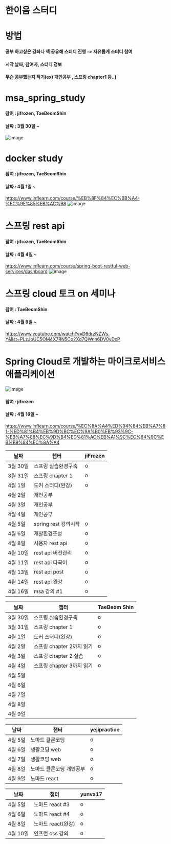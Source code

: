 # 한이음 스터디
# 방법
#### 공부 하고싶은 강좌나 책 공유해 스터디 진행 -> 자유롭게 스터디 참여
#### 시작 날짜, 참여자, 스터디 정보
#### 무슨 공부했는지 적기(ex) 개인공부 , 스프링 chapter1 등..)

# msa_spring_study
#### 참여 : jifrozen, TaeBeomShin
#### 날짜 : 3월 30일 ~
![image](https://user-images.githubusercontent.com/62784314/112975844-17c3f080-918f-11eb-8240-e206441bee52.png)

# docker study
#### 참여 : jifrozen, TaeBeomShin
#### 날짜 : 4월 1일 ~
https://www.inflearn.com/course/%EB%8F%84%EC%BB%A4-%EC%9E%85%EB%AC%B8
![image](https://user-images.githubusercontent.com/62784314/113241839-70f46700-92ea-11eb-8466-d72240b7b050.png)

# 스프링 rest api
#### 참여 : jifrozen, TaeBeomShin
#### 날짜 : 4월 4일 ~
https://www.inflearn.com/course/spring-boot-restful-web-services/dashboard
![image](https://user-images.githubusercontent.com/62784314/113483210-3f8fbd00-94dd-11eb-9ac3-776227e3c17a.png)

# 스프링 cloud 토크 on 세미나
#### 참여 : TaeBeomShin
#### 날짜 : 4월 9일 ~
https://www.youtube.com/watch?v=D6drzNZWs-Y&list=PLzJbUC5OM4X7RN5Co2Xd7QWnh6DV0yDcP


# Spring Cloud로 개발하는 마이크로서비스 애플리케이션
![image](https://user-images.githubusercontent.com/62784314/115007174-ae5d1500-9ee4-11eb-9ef4-bfc25e79e703.png)
#### 참여 : jifrozen
#### 날짜 : 4월 16일 ~
https://www.inflearn.com/course/%EC%8A%A4%ED%94%84%EB%A7%81-%ED%81%B4%EB%9D%BC%EC%9A%B0%EB%93%9C-%EB%A7%88%EC%9D%B4%ED%81%AC%EB%A1%9C%EC%84%9C%EB%B9%84%EC%8A%A4

|날짜|챕터|jiFrozen|
|------|---|---|
|3월 30일|스프링 실습환경구축|o||
|3월 31일|스프링 chapter 1|o||
|4월 1일|도커 스터디(완강)|o||
|4월 2일|개인공부|||
|4월 3일|개인공부|||
|4월 4일|개인공부|||
|4월 5일|spring rest 강의시작|o||
|4월 6일|개발환경조성|o||
|4월 8일|사용자 rest api|o||
|4월 10일|rest api 버전관리|o||
|4월 11일|rest api 다국어|o||
|4월 13일|rest api post|o||
|4월 14일|rest api 완강|o||
|4월 16일|msa 강의 #1|o||


|날짜|챕터|TaeBeom Shin|
|------|---|---|
|3월 30일|스프링 실습환경구축|o||
|3월 31일|스프링 chapter 1|o||
|4월 1일|도커 스터디(완강)|o||
|4월 2일|스프링 chapter 2까지 읽기|o||
|4월 3일|스프링 chapter 2 실습|o||
|4월 4일|스프링 chapter 3까지 읽기|o||
|4월 5일||||
|4월 6일||||
|4월 7일||||
|4월 8일||||
|4월 9일||||

|날짜|챕터|yejipractice|
|------|---|---|
|4월 5일|노마드 클론코딩|o||
|4월 6일|생활코딩 web|o||
|4월 7일|생활코딩 web|o||
|4월 8일|노마드 클론코딩 개인공부|o||
|4월 9일|노마드 react |o||

|날짜|챕터|yunva17|
|------|---|---|
|4월 5일|노마드 react #3|o||
|4월 6일|노마드 react #4|o||
|4월 8일|노마드 react(완강)|o||
|4월 10일|인프런 css 강의|o||



